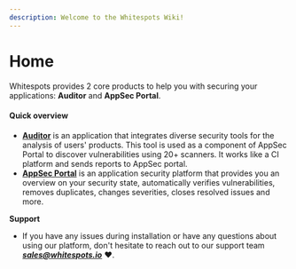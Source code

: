 ```yaml
---
description: Welcome to the Whitespots Wiki!
---
```


# Home

Whitespots provides 2 core products to help you with securing your applications: **Auditor** and **AppSec Portal**.

#### Quick overview

* [**Auditor**](broken-reference) is an application that integrates diverse security tools for the analysis of users' products. This tool is used as a component of AppSec Portal to discover vulnerabilities using 20+ scanners. It works like a CI platform and sends reports to AppSec portal.
* [**AppSec Portal**](broken-reference) is an application security platform that provides you an overview on your security state, automatically verifies vulnerabilities, removes duplicates, changes severities, closes resolved issues and more.

**Support**

* If you have any issues during installation or have any questions about using our platform, don't hesitate to reach out to our support team _**sales@whitespots.io**_ :heart:.
